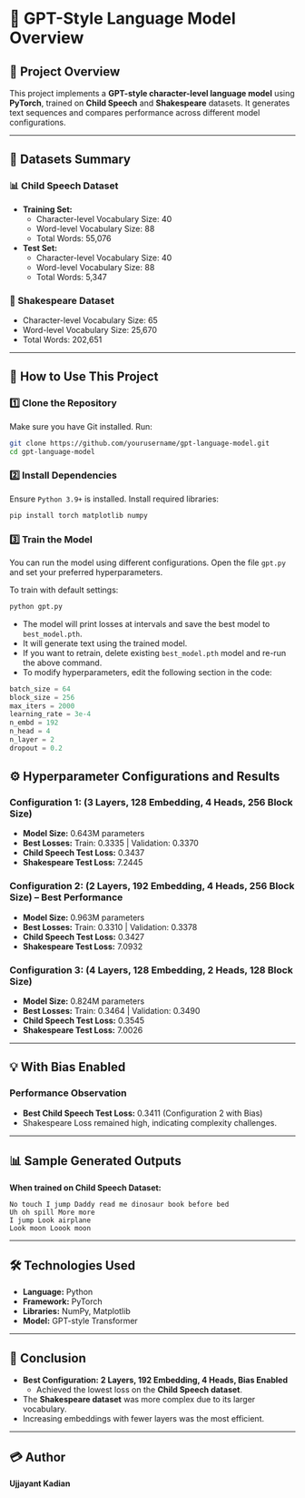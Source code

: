 # 🤖 GPT-Style Language Model Overview

## 📂 Project Overview
This project implements a **GPT-style character-level language model** using **PyTorch**, trained on **Child Speech** and **Shakespeare** datasets. It generates text sequences and compares performance across different model configurations.

---

## 📝 Datasets Summary
### 📊 Child Speech Dataset
- **Training Set:**
  - Character-level Vocabulary Size: 40
  - Word-level Vocabulary Size: 88
  - Total Words: 55,076
- **Test Set:**
  - Character-level Vocabulary Size: 40
  - Word-level Vocabulary Size: 88
  - Total Words: 5,347

### 📖 Shakespeare Dataset
- Character-level Vocabulary Size: 65
- Word-level Vocabulary Size: 25,670
- Total Words: 202,651

---

## 🚀 How to Use This Project

### 1️⃣ **Clone the Repository**
Make sure you have Git installed. Run:
```bash
git clone https://github.com/yourusername/gpt-language-model.git
cd gpt-language-model
```

### 2️⃣ **Install Dependencies**
Ensure `Python 3.9+` is installed. Install required libraries:
```bash
pip install torch matplotlib numpy
```

### 3️⃣ **Train the Model**
You can run the model using different configurations. Open the file `gpt.py` and set your preferred hyperparameters.

To train with default settings:
```bash
python gpt.py
```

- The model will print losses at intervals and save the best model to `best_model.pth`.
- It will generate text using the trained model.
- If you want to retrain, delete existing `best_model.pth` model and re-run the above command.
- To modify hyperparameters, edit the following section in the code:
```python
batch_size = 64
block_size = 256
max_iters = 2000
learning_rate = 3e-4
n_embd = 192
n_head = 4
n_layer = 2
dropout = 0.2
```

## ⚙️ Hyperparameter Configurations and Results

### **Configuration 1:** (3 Layers, 128 Embedding, 4 Heads, 256 Block Size)
- **Model Size:** 0.643M parameters
- **Best Losses:** Train: 0.3335 | Validation: 0.3370
- **Child Speech Test Loss:** 0.3437  
- **Shakespeare Test Loss:** 7.2445  

### **Configuration 2:** (2 Layers, 192 Embedding, 4 Heads, 256 Block Size) – **Best Performance**
- **Model Size:** 0.963M parameters
- **Best Losses:** Train: 0.3310 | Validation: 0.3378
- **Child Speech Test Loss:** 0.3427  
- **Shakespeare Test Loss:** 7.0932  

### **Configuration 3:** (4 Layers, 128 Embedding, 2 Heads, 128 Block Size)
- **Model Size:** 0.824M parameters
- **Best Losses:** Train: 0.3464 | Validation: 0.3490
- **Child Speech Test Loss:** 0.3545  
- **Shakespeare Test Loss:** 7.0026  

---

## 💡 With Bias Enabled
### Performance Observation
- **Best Child Speech Test Loss:** 0.3411 (Configuration 2 with Bias)
- Shakespeare Loss remained high, indicating complexity challenges.

---

## 📊 Sample Generated Outputs

**When trained on Child Speech Dataset:**
```
No touch I jump Daddy read me dinosaur book before bed
Uh oh spill More more
I jump Look airplane
Look moon Loook moon
```
---

## 🛠️ Technologies Used
- **Language:** Python
- **Framework:** PyTorch  
- **Libraries:** NumPy, Matplotlib  
- **Model:** GPT-style Transformer  

---

## 📝 Conclusion
- **Best Configuration:** **2 Layers, 192 Embedding, 4 Heads, Bias Enabled**  
  - Achieved the lowest loss on the **Child Speech dataset**.  
- The **Shakespeare dataset** was more complex due to its larger vocabulary.  
- Increasing embeddings with fewer layers was the most efficient.  

---

## 💳 Author
**Ujjayant Kadian**  
